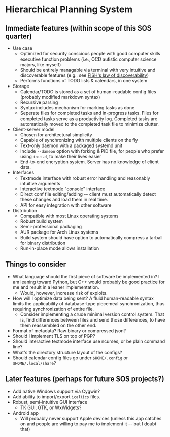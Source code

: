 # Hierarchical Planning System

## Immediate features (within scope of this SOS quarter)

* Use case
	* Optimized for security conscious people with good computer skills executive function problems (i.e., OCD autistic computer science majors, like myself)
	* Should be entirely managable via terminal with very intuitive and discoverable features (e.g., see [FISH's law of discoverability](https://fishshell.com/docs/current/design.html))
	* Performs functions of TODO lists & calendars, in one system
* Storage
	* Calendar/TODO is stored as a set of human-readable config files  (probably modified markdown syntax)
	* Recursive parsing
	* Syntax includes mechanism for marking tasks as done
	* Seperate files for completed tasks and in-progress tasks. Files for completed tasks serve as a productivity log. Completed tasks are automatically moved to the completed task file to minimize clutter.
* Client-server model
	* Chosen for architectural simplicity
	* Capable of synchronizing with multiple clients on the fly
	* Text-only daemon with a packaged systemd unit
	* Include `--dameon` option with forking & PID file, for people who prefer using `init.d`, to make their lives easier
	* End-to-end encryption system. Server has no knowledge of client data.
* Interfaces
	* Textmode interface with robust error handling and reasonably intuitive arguments
	* Interactive textmode "console" interface
	* Direct conf file editing/adding -- client must automatically detect these changes and load them in real time.
	* API for easy integration with other software
* Distribution
	* Compatible with most Linux operating systems
	* Robust build system
	* Semi-professional packaging
	* AUR package for Arch Linux systems
	* Build system should have option to automatically compress a tarball for binary distribution 
	* Run-in-place mode allows installation
	
## Things to consider

* What language should the first piece of software be implemented in? I am leaning toward Python, but C++ would probably be good practice for me and result in a leaner implementation.
	* Would, however, increase risk of exploits.
* How will I optimize data being sent? A fluid human-readable syntax limits the applicability of database-type piecemeal synchronization, thus requiring synchronization of entire file.
	* Consider implementing a crude minimal version control system.
		That is, find differences between files and send those differences, to have them reassembled on the other end.
* Format of metadata? Raw binary or compressed json?
* Should I implement TLS on top of PGP?
* Should interactive textmode interface use ncurses, or be plain command line?
* What's the directory structure layout of the configs?
* Should calendar config files go under `$HOME/.config` or `$HOME/.local/share`?
## Later features (perhaps for future SOS projects?)

* Add native Windows support via Cygwin?
* Add ability to import/export `ical`/`ics` files.
* Robust, semi-intuitive GUI interface
	* TK GUI, GTK, or WxWidgets?
* Android app
	* Will probably never support Apple devices (unless this app catches on and people are willing to pay me to implement it -- but I doubt that)


